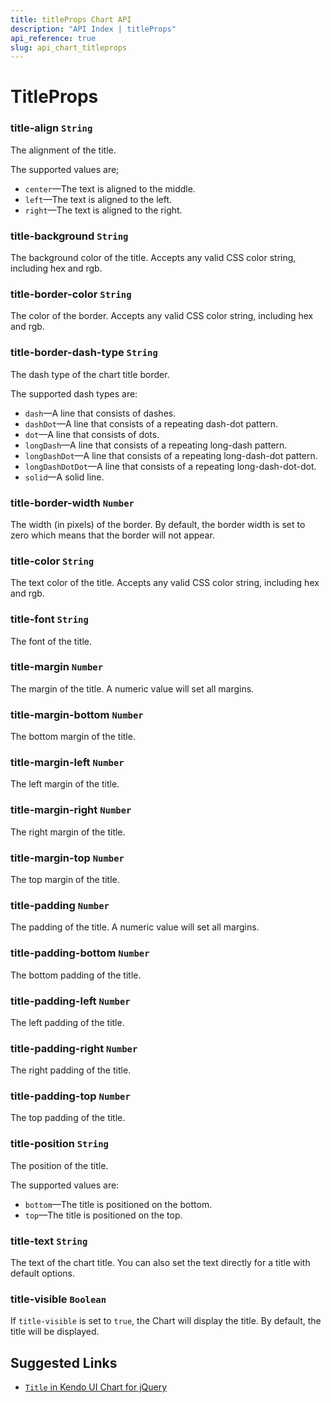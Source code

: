 ```yaml
---
title: titleProps Chart API
description: "API Index | titleProps"
api_reference: true
slug: api_chart_titleprops
---
```


# TitleProps

### title-align `String`

The alignment of the title.

The supported values are;

* `center`&mdash;The text is aligned to the middle.
* `left`&mdash;The text is aligned to the left.
* `right`&mdash;The text is aligned to the right.

### title-background `String`

The background color of the title. Accepts any valid CSS color string, including hex and rgb.

### title-border-color `String`

The color of the border. Accepts any valid CSS color string, including hex and rgb.

### title-border-dash-type `String`

The dash type of the chart title border.

The supported dash types are:

* `dash`&mdash;A line that consists of dashes.
* `dashDot`&mdash;A line that consists of a repeating dash-dot pattern.
* `dot`&mdash;A line that consists of dots.
* `longDash`&mdash;A line that consists of a repeating long-dash pattern.
* `longDashDot`&mdash;A line that consists of a repeating long-dash-dot pattern.
* `longDashDotDot`&mdash;A line that consists of a repeating long-dash-dot-dot.
* `solid`&mdash;A solid line.

### title-border-width `Number`

The width (in pixels) of the border. By default, the border width is set to zero which means that the border will not appear.

### title-color `String`

The text color of the title. Accepts any valid CSS color string, including hex and rgb.

### title-font `String`

The font of the title.

### title-margin `Number`

The margin of the title. A numeric value will set all margins.

### title-margin-bottom `Number`

The bottom margin of the title.

### title-margin-left `Number`

The left margin of the title.

### title-margin-right `Number`

The right margin of the title.

### title-margin-top `Number`

The top margin of the title.

### title-padding `Number`

The padding of the title. A numeric value will set all margins.

### title-padding-bottom `Number`

The bottom padding of the title.

### title-padding-left `Number`

The left padding of the title.

### title-padding-right `Number`

The right padding of the title.

### title-padding-top `Number`

The top padding of the title.

### title-position `String`

The position of the title.

The supported values are:

* `bottom`&mdash;The title is positioned on the bottom.
* `top`&mdash;The title is positioned on the top.

### title-text `String`

The text of the chart title. You can also set the text directly for a title with default options.

### title-visible `Boolean`

If `title-visible` is set to `true`, the Chart will display the title. By default, the title will be displayed.

## Suggested Links

* [`Title` in Kendo UI Chart for jQuery](https://docs.telerik.com/kendo-ui/api/javascript/dataviz/ui/chart/configuration/title)
